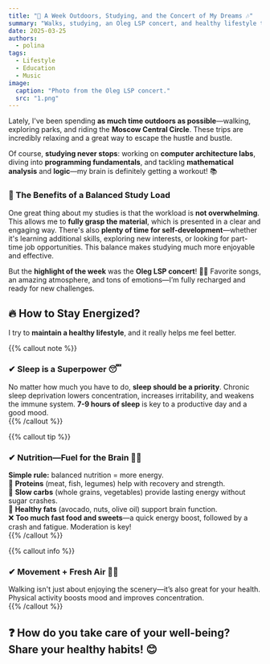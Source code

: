 ```yaml
---
title: "🌿 A Week Outdoors, Studying, and the Concert of My Dreams 🎶"
summary: "Walks, studying, an Oleg LSP concert, and healthy lifestyle tips."
date: 2025-03-25
authors:
  - polina
tags:
  - Lifestyle
  - Education
  - Music
image:
  caption: "Photo from the Oleg LSP concert."
  src: "1.png"
---
```


Lately, I've been spending **as much time outdoors as possible**—walking, exploring parks, and riding the **Moscow Central Circle**. These trips are incredibly relaxing and a great way to escape the hustle and bustle.  

Of course, **studying never stops**: working on **computer architecture labs**, diving into **programming fundamentals**, and tackling **mathematical analysis** and **logic**—my brain is definitely getting a workout! 📚  

### 📖 The Benefits of a Balanced Study Load  
One great thing about my studies is that the workload is **not overwhelming**. This allows me to **fully grasp the material**, which is presented in a clear and engaging way. There's also **plenty of time for self-development**—whether it's learning additional skills, exploring new interests, or looking for part-time job opportunities. This balance makes studying much more enjoyable and effective.  

But the **highlight of the week** was the **Oleg LSP concert**! 🎤🔥 Favorite songs, an amazing atmosphere, and tons of emotions—I’m fully recharged and ready for new challenges.  



## 🔥 How to Stay Energized?  
I try to **maintain a healthy lifestyle**, and it really helps me feel better.  

{{% callout note %}}
### ✔ Sleep is a Superpower 😴  
No matter how much you have to do, **sleep should be a priority**. Chronic sleep deprivation lowers concentration, increases irritability, and weakens the immune system. **7-9 hours of sleep** is key to a productive day and a good mood.  
{{% /callout %}}

{{% callout tip %}}
### ✔ Nutrition—Fuel for the Brain 🍏🥑  
**Simple rule:** balanced nutrition = more energy.  
🔹 **Proteins** (meat, fish, legumes) help with recovery and strength.  
🔹 **Slow carbs** (whole grains, vegetables) provide lasting energy without sugar crashes.  
🔹 **Healthy fats** (avocado, nuts, olive oil) support brain function.  
❌ **Too much fast food and sweets**—a quick energy boost, followed by a crash and fatigue. Moderation is key!  
{{% /callout %}}

{{% callout info %}}
### ✔ Movement + Fresh Air 🚶‍♀️  
Walking isn't just about enjoying the scenery—it’s also great for your health. Physical activity boosts mood and improves concentration.  
{{% /callout %}}

## ❓ How do you take care of your well-being? Share your healthy habits! 😊
